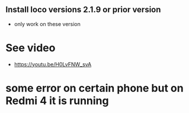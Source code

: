 ## Install loco versions 2.1.9 or prior version 
- only work on these version


# See video 

- https://youtu.be/H0LvFNW_svA

# some error on certain phone but on Redmi 4 it is running
